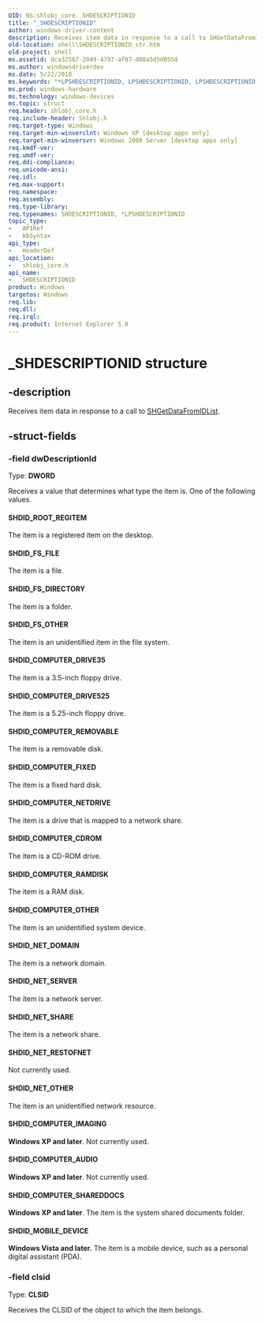 ```yaml
---
UID: NS:shlobj_core._SHDESCRIPTIONID
title: "_SHDESCRIPTIONID"
author: windows-driver-content
description: Receives item data in response to a call to SHGetDataFromIDList.
old-location: shell\SHDESCRIPTIONID_str.htm
old-project: shell
ms.assetid: dca32567-2049-4797-af87-d08a5d5d055d
ms.author: windowsdriverdev
ms.date: 5/22/2018
ms.keywords: "*LPSHDESCRIPTIONID, LPSHDESCRIPTIONID, LPSHDESCRIPTIONID structure pointer [Windows Shell], SHDESCRIPTIONID, SHDESCRIPTIONID structure [Windows Shell], SHDID_COMPUTER_AUDIO, SHDID_COMPUTER_CDROM, SHDID_COMPUTER_DRIVE35, SHDID_COMPUTER_DRIVE525, SHDID_COMPUTER_FIXED, SHDID_COMPUTER_IMAGING, SHDID_COMPUTER_NETDRIVE, SHDID_COMPUTER_OTHER, SHDID_COMPUTER_RAMDISK, SHDID_COMPUTER_REMOVABLE, SHDID_COMPUTER_SHAREDDOCS, SHDID_FS_DIRECTORY, SHDID_FS_FILE, SHDID_FS_OTHER, SHDID_MOBILE_DEVICE, SHDID_NET_DOMAIN, SHDID_NET_OTHER, SHDID_NET_RESTOFNET, SHDID_NET_SERVER, SHDID_NET_SHARE, SHDID_ROOT_REGITEM, _SHDESCRIPTIONID, _win32_SHDESCRIPTIONID_str, shell.SHDESCRIPTIONID_str, shlobj_core/LPSHDESCRIPTIONID, shlobj_core/SHDESCRIPTIONID"
ms.prod: windows-hardware
ms.technology: windows-devices
ms.topic: struct
req.header: shlobj_core.h
req.include-header: Shlobj.h
req.target-type: Windows
req.target-min-winverclnt: Windows XP [desktop apps only]
req.target-min-winversvr: Windows 2000 Server [desktop apps only]
req.kmdf-ver: 
req.umdf-ver: 
req.ddi-compliance: 
req.unicode-ansi: 
req.idl: 
req.max-support: 
req.namespace: 
req.assembly: 
req.type-library: 
req.typenames: SHDESCRIPTIONID, *LPSHDESCRIPTIONID
topic_type:
-	APIRef
-	kbSyntax
api_type:
-	HeaderDef
api_location:
-	shlobj_core.h
api_name:
-	SHDESCRIPTIONID
product: Windows
targetos: Windows
req.lib: 
req.dll: 
req.irql: 
req.product: Internet Explorer 5.0
---
```


# _SHDESCRIPTIONID structure


## -description


Receives item data in response to a call to <a href="https://msdn.microsoft.com/11c041bd-22fd-46a4-b75c-cc86ee771241">SHGetDataFromIDList</a>.


## -struct-fields




### -field dwDescriptionId

Type: <b>DWORD</b>

Receives a value that determines what type the item is. One of the following values.



#### SHDID_ROOT_REGITEM

The item is a registered item on the desktop.



#### SHDID_FS_FILE

The item is a file.



#### SHDID_FS_DIRECTORY

The item is a folder.



#### SHDID_FS_OTHER

The item is an unidentified item in the file system.



#### SHDID_COMPUTER_DRIVE35

The item is a 3.5-inch floppy drive.



#### SHDID_COMPUTER_DRIVE525

The item is a 5.25-inch floppy drive.



#### SHDID_COMPUTER_REMOVABLE

The item is a removable disk.



#### SHDID_COMPUTER_FIXED

The item is a fixed hard disk.



#### SHDID_COMPUTER_NETDRIVE

The item is a drive that is mapped to a network share.



#### SHDID_COMPUTER_CDROM

The item is a CD-ROM drive.



#### SHDID_COMPUTER_RAMDISK

The item is a RAM disk.



#### SHDID_COMPUTER_OTHER

The item is an unidentified system device.



#### SHDID_NET_DOMAIN

The item is a network domain.



#### SHDID_NET_SERVER

The item is a network server.



#### SHDID_NET_SHARE

The item is a network share.



#### SHDID_NET_RESTOFNET

Not currently used.



#### SHDID_NET_OTHER

The item is an unidentified network resource.



#### SHDID_COMPUTER_IMAGING

<b>Windows XP and later</b>. Not currently used.



#### SHDID_COMPUTER_AUDIO

<b>Windows XP and later</b>. Not currently used.



#### SHDID_COMPUTER_SHAREDDOCS

<b>Windows XP and later</b>. The item is the system shared documents folder.



#### SHDID_MOBILE_DEVICE

<b>Windows Vista and later.</b> The item is a mobile device, such as a personal digital assistant (PDA).


### -field clsid

Type: <b>CLSID</b>

Receives the CLSID of the object to which the item belongs.

